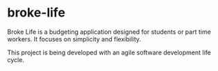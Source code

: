 # broke-life

Broke Life is a budgeting application designed for students or part time workers. It focuses on simplicity and flexibility. 

This project is being developed with an agile software development life cycle. 
